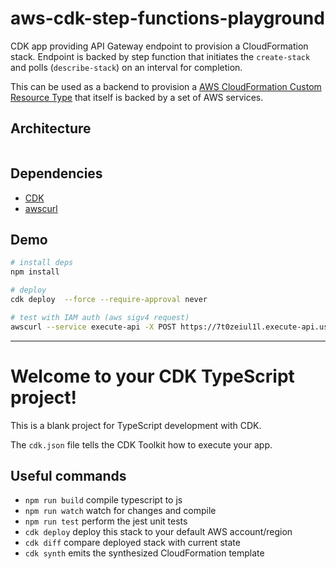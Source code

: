 # aws-cdk-step-functions-playground

CDK app providing API Gateway endpoint to provision a CloudFormation stack.  Endpoint is backed by step function that
initiates the `create-stack` and polls (`describe-stack`) on an interval for completion.

This can be used as a backend to provision a [AWS CloudFormation Custom Resource Type](https://brianpfeil.com/post/aws-cloudformation-custom-resource-type/) that itself is backed by a set of AWS services.

## Architecture

<img src="https://www.evernote.com/l/AAExnb6WCDRDW7Vj2StG-7JI4d51djCzvPoB/image.png" alt="" width="" />

<!--
# graphviz source
digraph G {
    rankdir=LR;
    "api gateway" -> lambda
    lambda -> "step fn"
    "step fn" -> "lambda\n(cfn create stack)"
    "lambda\n(cfn create stack)" -> wait
    wait -> "lambda\n(create stack status)"
    "lambda\n(create stack status)" -> "choice (stack created?)"
    "choice (stack created?)"->wait
    "choice (stack created?)"->end
}
-->

## Dependencies

* [CDK](https://aws.amazon.com/cdk/)
* [awscurl](https://github.com/okigan/awscurl)

## Demo

```sh
# install deps
npm install

# deploy
cdk deploy  --force --require-approval never

# test with IAM auth (aws sigv4 request)
awscurl --service execute-api -X POST https://7t0zeiul1l.execute-api.us-east-1.amazonaws.com/prod/ -d '{"foo": "bar"}'
```

---
# Welcome to your CDK TypeScript project!

This is a blank project for TypeScript development with CDK.

The `cdk.json` file tells the CDK Toolkit how to execute your app.

## Useful commands

 * `npm run build`   compile typescript to js
 * `npm run watch`   watch for changes and compile
 * `npm run test`    perform the jest unit tests
 * `cdk deploy`      deploy this stack to your default AWS account/region
 * `cdk diff`        compare deployed stack with current state
 * `cdk synth`       emits the synthesized CloudFormation template
